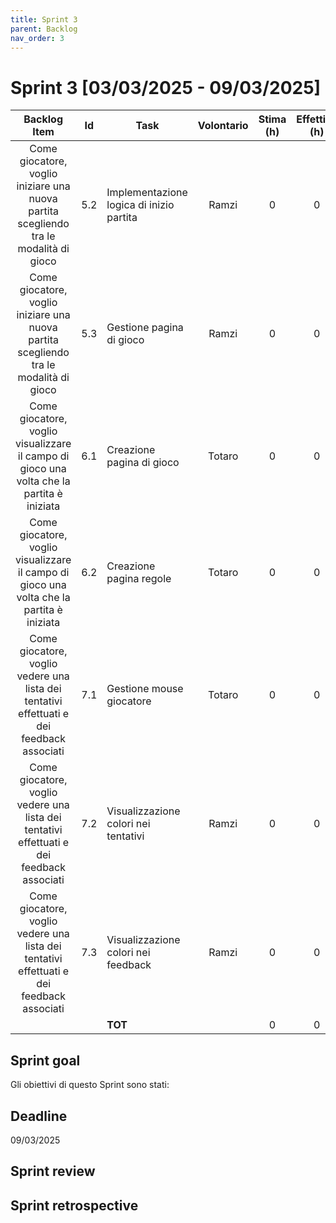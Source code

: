 ```yaml
---
title: Sprint 3
parent: Backlog
nav_order: 3
---
```

# Sprint 3 [03/03/2025 - 09/03/2025]


|                                         Backlog Item                                         | Id  | Task                                     | Volontario | Stima (h) | Effettivo (h) |
|:--------------------------------------------------------------------------------------------:|:---:|------------------------------------------|:----------:|:---------:|:-------------:|
|    Come giocatore, voglio iniziare una nuova partita scegliendo tra le modalità di gioco     | 5.2 | Implementazione logica di inizio partita |   Ramzi    |     0     |       0       |
|    Come giocatore, voglio iniziare una nuova partita scegliendo tra le modalità di gioco     | 5.3 | Gestione pagina di gioco                 |   Ramzi    |     0     |       0       |
|  Come giocatore, voglio visualizzare il campo di gioco una volta che la partita è iniziata   | 6.1 | Creazione pagina di gioco                |   Totaro   |     0     |       0       |
|  Come giocatore, voglio visualizzare il campo di gioco una volta che la partita è iniziata   | 6.2 | Creazione pagina regole                  |   Totaro   |     0     |       0       |
|  Come giocatore, voglio vedere una lista dei tentativi effettuati e dei feedback associati   | 7.1 | Gestione mouse giocatore                 |   Totaro   |     0     |       0       |
|  Come giocatore, voglio vedere una lista dei tentativi effettuati e dei feedback associati   | 7.2 | Visualizzazione colori nei tentativi     |   Ramzi    |     0     |       0       |
|  Come giocatore, voglio vedere una lista dei tentativi effettuati e dei feedback associati   | 7.3 | Visualizzazione colori nei feedback      |   Ramzi    |     0     |       0       |
|                                                                                              |     | **TOT**                                  |            |     0     |       0       |

## Sprint goal

Gli obiettivi di questo Sprint sono stati:


## Deadline

09/03/2025

## Sprint review


## Sprint retrospective


